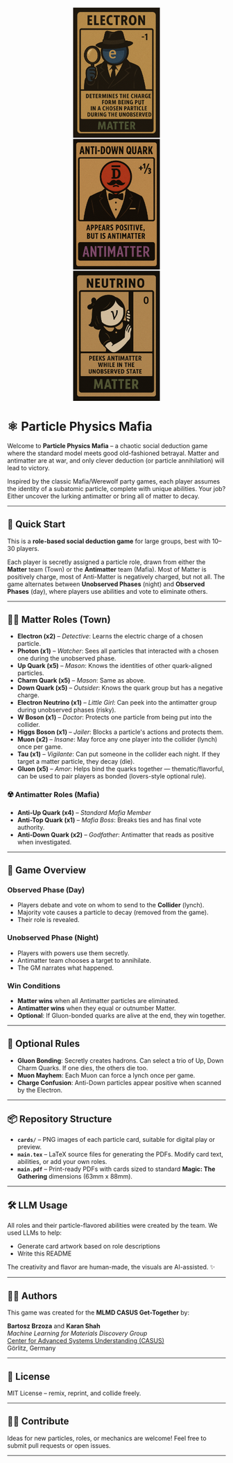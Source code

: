 <p align="center">
  <img src="cards/detective.png" width="200" alt="Detective Card"/><br/>
  <img src="cards/godfather.png" width="200" alt="Anti-Down Card"/><br/>
  <img src="cards/girl.png" width="200" alt="Neutrino"/>
</p>

# ⚛️ Particle Physics Mafia

Welcome to **Particle Physics Mafia** – a chaotic social deduction game where the standard model meets good old-fashioned betrayal. Matter and antimatter are at war, and only clever deduction (or particle annihilation) will lead to victory.

Inspired by the classic Mafia/Werewolf party games, each player assumes the identity of a subatomic particle, complete with unique abilities. Your job? Either uncover the lurking antimatter or bring all of matter to decay.

---

## 🚀 Quick Start

This is a **role-based social deduction game** for large groups, best with 10–30 players.

Each player is secretly assigned a particle role, drawn from either the **Matter** team (Town) or the **Antimatter** team (Mafia). Most of Matter is positively charge, most of Anti-Matter is negatively charged, but not all. The game alternates between **Unobserved Phases** (night) and **Observed Phases** (day), where players use abilities and vote to eliminate others.

---


## 🧍‍♂️ Matter Roles (Town)
- **Electron (x2)** – *Detective*: Learns the electric charge of a chosen particle.
- **Photon (x1)** – *Watcher*: Sees all particles that interacted with a chosen one during the unobserved phase.
- **Up Quark (x5)** – *Mason*: Knows the identities of other quark-aligned particles.
- **Charm Quark (x5)** – *Mason*: Same as above.
- **Down Quark (x5)** – *Outsider*: Knows the quark group but has a negative charge.
- **Electron Neutrino (x1)** – *Little Girl*: Can peek into the antimatter group during unobserved phases (risky).
- **W Boson (x1)** – *Doctor*: Protects one particle from being put into the collider.
- **Higgs Boson (x1)** – *Jailer*: Blocks a particle's actions and protects them.
- **Muon (x2)** – *Insane*: May force any one player into the collider (lynch) once per game.
- **Tau (x1)** – *Vigilante*: Can put someone in the collider each night. If they target a matter particle, they decay (die).
- **Gluon (x5)** – *Amor*: Helps bind the quarks together — thematic/flavorful, can be used to pair players as bonded (lovers-style optional rule).

### ☢️ Antimatter Roles (Mafia)
- **Anti-Up Quark (x4)** – *Standard Mafia Member*
- **Anti-Top Quark (x1)** – *Mafia Boss*: Breaks ties and has final vote authority.
- **Anti-Down Quark (x2)** – *Godfather*: Antimatter that reads as positive when investigated.

---

## 🎲 Game Overview

### Observed Phase (Day)
- Players debate and vote on whom to send to the **Collider** (lynch).
- Majority vote causes a particle to decay (removed from the game).
- Their role is revealed.

### Unobserved Phase (Night)
- Players with powers use them secretly.
- Antimatter team chooses a target to annihilate.
- The GM narrates what happened.

### Win Conditions
- **Matter wins** when all Antimatter particles are eliminated.
- **Antimatter wins** when they equal or outnumber Matter.
- **Optional**: If Gluon-bonded quarks are alive at the end, they win together.

---

## 🧠 Optional Rules

- **Gluon Bonding**: Secretly creates hadrons. Can select a trio of Up, Down Charm Quarks. If one dies, the others die too.
- **Muon Mayhem**: Each Muon can force a lynch once per game.
- **Charge Confusion**: Anti-Down particles appear positive when scanned by the Electron.

---


## 📦 Repository Structure
- **`cards/`** – PNG images of each particle card, suitable for digital play or preview.
- **`main.tex`** – LaTeX source files for generating the PDFs. Modify card text, abilities, or add your own roles.
- **`main.pdf`** – Print-ready PDFs with cards sized to standard **Magic: The Gathering** dimensions (63mm x 88mm).

---

## 🛠️ LLM Usage

All roles and their particle-flavored abilities were created by the team. We used LLMs to help:

- Generate card artwork based on role descriptions
- Write this README

The creativity and flavor are human-made, the visuals are AI-assisted. ✨

---

## 👨‍🔬 Authors

This game was created for the **MLMD CASUS Get-Together** by:

**Bartosz Brzoza** and **Karan Shah**  
_Machine Learning for Materials Discovery Group_  
[Center for Advanced Systems Understanding (CASUS)](https://www.casus.science/)  
Görlitz, Germany

---

## 📘 License

MIT License – remix, reprint, and collide freely.

---

## 👩‍🔬 Contribute

Ideas for new particles, roles, or mechanics are welcome! Feel free to submit pull requests or open issues.

---
